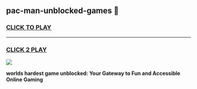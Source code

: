 
## pac-man-unblocked-games 👋
<h3>
<a href="https://premium.freeplayer.one?title=pac-man-unblocked-games&ref=14F">CLICK TO PLAY</a></h3>
<hr>

<h3>
<a href="https://premium.freeplayer.one?title=pac-man-unblocked-games&ref=14F">CLICK 2 PLAY</a>
  
</h3>

<a href="https://premium.freeplayer.one?title=pac-man-unblocked-games&ref=12F/"><img src="https://clearcache.store/games.png"></a>


**worlds hardest game unblocked: Your Gateway to Fun and Accessible Online Gaming**
